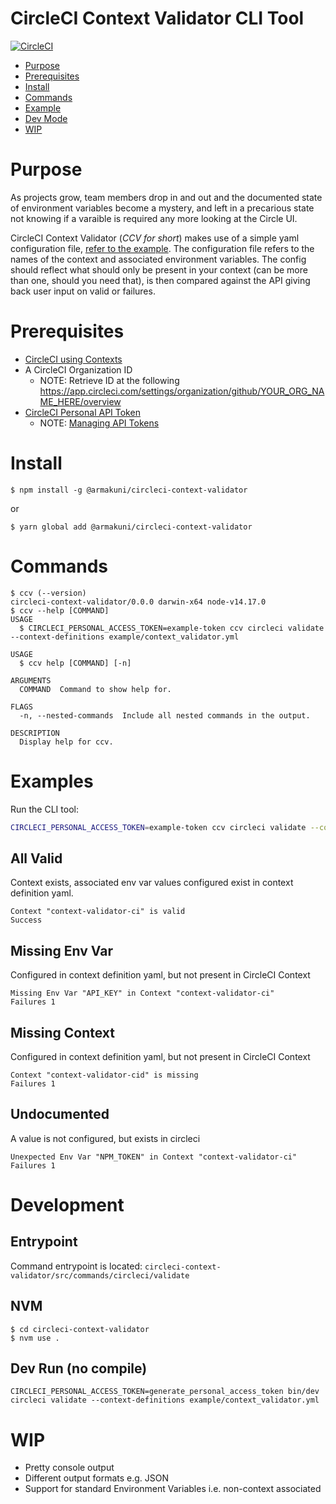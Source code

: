 CircleCI Context Validator CLI Tool
=================

[![CircleCI](https://circleci.com/gh/armakuni/circleci-context-validator/tree/main.svg?style=svg&circle-token=e243ff035113b5a9b5d5b939673556e063ac3b5a)](https://circleci.com/gh/armakuni/circleci-context-validator/tree/main)

<!-- toc -->
* [Purpose](#purpose)
* [Prerequisites](#prerequisites)
* [Install](#install)
* [Commands](#commands)
* [Example](#examples)
* [Dev Mode](#development)
* [WIP](#wip)
<!-- tocstop -->

# Purpose 
As projects grow, team members drop in and out and the documented state of environment variables become a mystery, and left in a precarious state not knowing if a varaible is required any more looking at the Circle UI.

CircleCI Context Validator (*CCV for short*) makes use of a simple yaml configuration file, [refer to the example](./example/context_validator.yml). The configuration file refers to the names of the context and associated environment variables. The config should reflect what should only be present in your context (can be more than one, should you need that), is then compared against the API giving back user input on valid or failures.

# Prerequisites
- [CircleCI using Contexts](https://circleci.com/docs/2.0/contexts/)
- A CircleCI Organization ID
    - NOTE: Retrieve ID at the following https://app.circleci.com/settings/organization/github/YOUR_ORG_NAME_HERE/overview
- [CircleCI Personal API Token](https://app.circleci.com/settings/user/tokens) 
    - NOTE: [Managing API Tokens](https://circleci.com/docs/2.0/managing-api-tokens/)

# Install
```sh-session
$ npm install -g @armakuni/circleci-context-validator
``` 
or 
```sh-session
$ yarn global add @armakuni/circleci-context-validator
```

# Commands
```
$ ccv (--version)
circleci-context-validator/0.0.0 darwin-x64 node-v14.17.0
$ ccv --help [COMMAND]
USAGE
  $ CIRCLECI_PERSONAL_ACCESS_TOKEN=example-token ccv circleci validate --context-definitions example/context_validator.yml
```

```
USAGE
  $ ccv help [COMMAND] [-n]

ARGUMENTS
  COMMAND  Command to show help for.

FLAGS
  -n, --nested-commands  Include all nested commands in the output.

DESCRIPTION
  Display help for ccv.
```

# Examples
Run the CLI tool:
```sh
CIRCLECI_PERSONAL_ACCESS_TOKEN=example-token ccv circleci validate --context-definitions .circleci/context_validator.yml
```

## All Valid 
Context exists, associated env var values configured exist in context definition yaml.
```
Context "context-validator-ci" is valid
Success
```

## Missing Env Var
Configured in context definition yaml, but not present in CircleCI Context
```
Missing Env Var "API_KEY" in Context "context-validator-ci"
Failures 1
```

## Missing Context
Configured in context definition yaml, but not present in CircleCI Context
```
Context "context-validator-cid" is missing
Failures 1
```
## Undocumented
A value is not configured, but exists in circleci
```
Unexpected Env Var "NPM_TOKEN" in Context "context-validator-ci"
Failures 1
```

# Development
## Entrypoint
Command entrypoint is located: `circleci-context-validator/src/commands/circleci/validate`
## NVM
```
$ cd circleci-context-validator
$ nvm use .
```

## Dev Run (no compile)
```sh-session
CIRCLECI_PERSONAL_ACCESS_TOKEN=generate_personal_access_token bin/dev circleci validate --context-definitions example/context_validator.yml
```

# WIP
- Pretty console output
- Different output formats e.g. JSON
- Support for standard Environment Variables i.e. non-context associated
